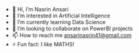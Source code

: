 - 👋 Hi, I’m Nasrin Ansari
- 👀 I’m interested in Artificial Intelligence 
- 🌱 I’m currently learning Data Science
- 💞️ I’m looking to collaborate on PowerBI projects
- 📫 How to reach me ansarinasrin41@gmail.com
- ⚡ Fun fact: I like MATHS!

<!---
NasrinAnsari41/NasrinAnsari41 is a ✨ special ✨ repository because its `README.md` (this file) appears on your GitHub profile.
You can click the Preview link to take a look at your changes.
--->
